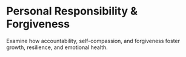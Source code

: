 # Personal Responsibility & Forgiveness

Examine how accountability, self-compassion, and forgiveness foster growth, resilience, and emotional health.